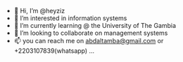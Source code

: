 - 👋 Hi, I’m @heyziz
- 👀 I’m interested in information systems 
- 🌱 I’m currently learning @ the University of The Gambia
- 💞️ I’m looking to collaborate on management systems
- 📫 you can reach me on abdaltamba@gmail.com or +2203107839(whatsapp) ...

<!---
heyziz/heyziz is a ✨ special ✨ repository because its `README.md` (this file) appears on your GitHub profile.
You can click the Preview link to take a look at your changes.
--->
